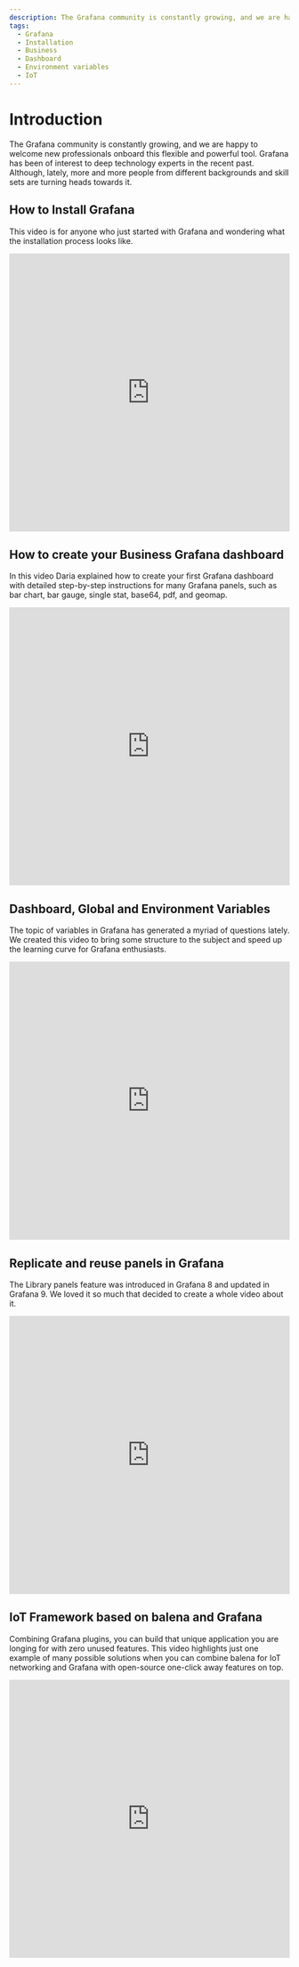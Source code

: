 ```yaml
---
description: The Grafana community is constantly growing, and we are happy to welcome new professionals onboard this flexible and powerful tool.
tags:
  - Grafana
  - Installation
  - Business
  - Dashboard
  - Environment variables
  - IoT
---
```


# Introduction

The Grafana community is constantly growing, and we are happy to welcome new professionals onboard this flexible and powerful tool. Grafana has been of interest to deep technology experts in the recent past. Although, lately, more and more people from different backgrounds and skill sets are turning heads towards it.

## How to Install Grafana

This video is for anyone who just started with Grafana and wondering what the installation process looks like.

<iframe width="100%" height="500" src="https://www.youtube.com/embed/xTQpV7B700w" title="How to Install Grafana for Data Analysts and Data Scientists" frameborder="0" allow="accelerometer; autoplay; clipboard-write; encrypted-media; gyroscope; picture-in-picture" allowfullscreen></iframe>

## How to create your Business Grafana dashboard

In this video Daria explained how to create your first Grafana dashboard with detailed step-by-step instructions for many Grafana panels, such as bar chart, bar gauge, single stat, base64, pdf, and geomap.

<iframe width="100%" height="500" src="https://www.youtube.com/embed/HNCKbGfAU0Q" title="How to create your Business Grafana dashboard | Step by step for analysts | Grafana Tutorial" frameborder="0" allow="accelerometer; autoplay; clipboard-write; encrypted-media; gyroscope; picture-in-picture" allowfullscreen></iframe>

## Dashboard, Global and Environment Variables

The topic of variables in Grafana has generated a myriad of questions lately. We created this video to bring some structure to the subject and speed up the learning curve for Grafana enthusiasts.

<iframe width="100%" height="500" src="https://www.youtube.com/embed/sczRq2lI3e4" title="Grafana variables | Dashboard, Global and Environment variables | Environment Data Source" frameborder="0" allow="accelerometer; autoplay; clipboard-write; encrypted-media; gyroscope; picture-in-picture" allowfullscreen></iframe>

## Replicate and reuse panels in Grafana

The Library panels feature was introduced in Grafana 8 and updated in Grafana 9. We loved it so much that decided to create a whole video about it. 

<iframe width="100%" height="500" src="https://www.youtube.com/embed/kCFH15QeIRY" title="Library panels in Grafana 9 | Replicate and reuse panels in Grafana | Step by step tutorial" frameborder="0" allow="accelerometer; autoplay; clipboard-write; encrypted-media; gyroscope; picture-in-picture" allowfullscreen></iframe>

## IoT Framework based on balena and Grafana

Combining Grafana plugins, you can build that unique application you are longing for with zero unused features. This video highlights just one example of many possible solutions when you can combine balena for IoT networking and Grafana with open-source one-click away features on top.

<iframe width="100%" height="500" src="https://www.youtube.com/embed/zf98C3lux54" title="IoT Framework based on balena and Grafana | Open source Grafana plugins" frameborder="0" allow="accelerometer; autoplay; clipboard-write; encrypted-media; gyroscope; picture-in-picture" allowfullscreen></iframe>
